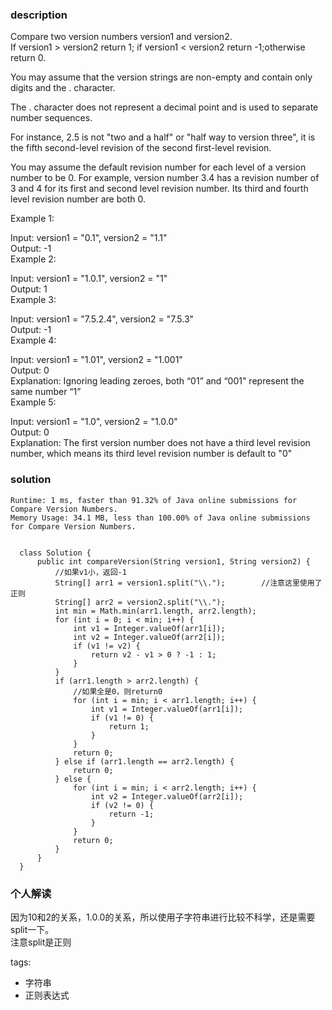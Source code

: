 ### description    
  Compare two version numbers version1 and version2.  
  If version1 > version2 return 1; if version1 < version2 return -1;otherwise return 0.  
    
  You may assume that the version strings are non-empty and contain only digits and the . character.  
    
  The . character does not represent a decimal point and is used to separate number sequences.  
    
  For instance, 2.5 is not "two and a half" or "half way to version three", it is the fifth second-level revision of the second first-level revision.  
    
  You may assume the default revision number for each level of a version number to be 0. For example, version number 3.4 has a revision number of 3 and 4 for its first and second level revision number. Its third and fourth level revision number are both 0.  
    
     
    
  Example 1:  
    
  Input: version1 = "0.1", version2 = "1.1"  
  Output: -1  
  Example 2:  
    
  Input: version1 = "1.0.1", version2 = "1"  
  Output: 1  
  Example 3:  
    
  Input: version1 = "7.5.2.4", version2 = "7.5.3"  
  Output: -1  
  Example 4:  
    
  Input: version1 = "1.01", version2 = "1.001"  
  Output: 0  
  Explanation: Ignoring leading zeroes, both “01” and “001" represent the same number “1”  
  Example 5:  
    
  Input: version1 = "1.0", version2 = "1.0.0"  
  Output: 0  
  Explanation: The first version number does not have a third level revision number, which means its third level revision number is default to "0"  
    
### solution    
```    
Runtime: 1 ms, faster than 91.32% of Java online submissions for Compare Version Numbers.  
Memory Usage: 34.1 MB, less than 100.00% of Java online submissions for Compare Version Numbers.  
  
  
  class Solution {  
      public int compareVersion(String version1, String version2) {  
          //如果v1小，返回-1  
          String[] arr1 = version1.split("\\.");        //注意这里使用了正则  
          String[] arr2 = version2.split("\\.");  
          int min = Math.min(arr1.length, arr2.length);  
          for (int i = 0; i < min; i++) {  
              int v1 = Integer.valueOf(arr1[i]);  
              int v2 = Integer.valueOf(arr2[i]);  
              if (v1 != v2) {  
                  return v2 - v1 > 0 ? -1 : 1;  
              }  
          }  
          if (arr1.length > arr2.length) {  
              //如果全是0，则return0  
              for (int i = min; i < arr1.length; i++) {  
                  int v1 = Integer.valueOf(arr1[i]);  
                  if (v1 != 0) {  
                      return 1;  
                  }  
              }  
              return 0;  
          } else if (arr1.length == arr2.length) {  
              return 0;  
          } else {  
              for (int i = min; i < arr2.length; i++) {  
                  int v2 = Integer.valueOf(arr2[i]);  
                  if (v2 != 0) {  
                      return -1;  
                  }  
              }  
              return 0;  
          }  
      }  
  }  
```    
    
### 个人解读    
  因为10和2的关系，1.0.0的关系，所以使用子字符串进行比较不科学，还是需要split一下。  
  注意split是正则  
    
tags:    
  -  字符串  
  -  正则表达式  
